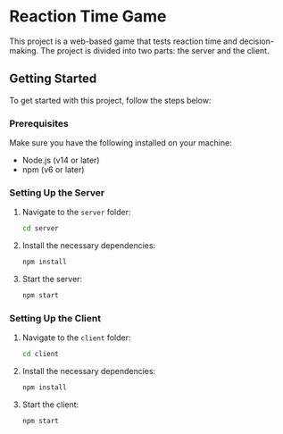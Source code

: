 # Reaction Time Game

This project is a web-based game that tests reaction time and decision-making. The project is divided into two parts: the server and the client.

## Getting Started

To get started with this project, follow the steps below:

### Prerequisites

Make sure you have the following installed on your machine:

- Node.js (v14 or later)
- npm (v6 or later)

### Setting Up the Server

1. Navigate to the `server` folder:
   ```bash
   cd server
2. Install the necessary dependencies:
   ```bash
   npm install

3. Start the server:
   ```bash
   npm start

### Setting Up the Client

1. Navigate to the `client` folder:
   ```bash
   cd client
2. Install the necessary dependencies:
   ```bash
   npm install

3. Start the client:
   ```bash
   npm start
   